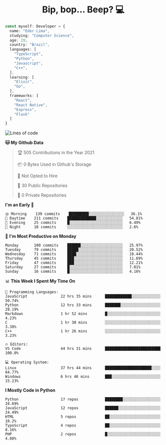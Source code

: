 <h1 align="center">Bip, bop... Beep? 💻</h1>

```Typescript
const myself: Developer = {
  name: "Eder Lima",
  studying: "Computer Science",
  age: 19,
  country: "Brazil",
  languages: [
    "TypeScript",
    "Python",
    "Javascript",
    "C++",
  ],
  learning: [
    "Elixir",
    "Go",
  ],
  frameworks: [
    "React",
    "React Native",
    "Express",
    "Flask"
  ]
}

```

<!--START_SECTION:waka-->
![Lines of code](https://img.shields.io/badge/From%20Hello%20World%20I%27ve%20Written-165737%20lines%20of%20code-blue)

**🐱 My Github Data** 

> 🏆 505 Contributions in the Year 2021
 > 
> 📦 0 Bytes Used in Github's Storage 
 > 
> 🚫 Not Opted to Hire
 > 
> 📜 30 Public Repositories 
 > 
> 🔑 0 Private Repositories  
 > 
**I'm an Early 🐤** 

```text
🌞 Morning    139 commits    █████████░░░░░░░░░░░░░░░░   36.1% 
🌆 Daytime    211 commits    █████████████░░░░░░░░░░░░   54.81% 
🌃 Evening    25 commits     █░░░░░░░░░░░░░░░░░░░░░░░░   6.49% 
🌙 Night      10 commits     ░░░░░░░░░░░░░░░░░░░░░░░░░   2.6%

```
📅 **I'm Most Productive on Monday** 

```text
Monday       100 commits    ██████░░░░░░░░░░░░░░░░░░░   25.97% 
Tuesday      79 commits     █████░░░░░░░░░░░░░░░░░░░░   20.52% 
Wednesday    71 commits     ████░░░░░░░░░░░░░░░░░░░░░   18.44% 
Thursday     45 commits     ███░░░░░░░░░░░░░░░░░░░░░░   11.69% 
Friday       47 commits     ███░░░░░░░░░░░░░░░░░░░░░░   12.21% 
Saturday     27 commits     █░░░░░░░░░░░░░░░░░░░░░░░░   7.01% 
Sunday       16 commits     █░░░░░░░░░░░░░░░░░░░░░░░░   4.16%

```


📊 **This Week I Spent My Time On** 

```text
💬 Programming Languages: 
JavaScript               22 hrs 35 mins      ████████████░░░░░░░░░░░░░   50.74% 
Python                   12 hrs 33 mins      ███████░░░░░░░░░░░░░░░░░░   28.19% 
Markdown                 1 hr 52 mins        █░░░░░░░░░░░░░░░░░░░░░░░░   4.23% 
C                        1 hr 30 mins        ░░░░░░░░░░░░░░░░░░░░░░░░░   3.38% 
C++                      1 hr 26 mins        ░░░░░░░░░░░░░░░░░░░░░░░░░   3.23%

🔥 Editors: 
VS Code                  44 hrs 31 mins      █████████████████████████   100.0%

💻 Operating System: 
Linux                    37 hrs 44 mins      █████████████████████░░░░   84.77% 
Windows                  6 hrs 46 mins       ███░░░░░░░░░░░░░░░░░░░░░░   15.23%

```

**I Mostly Code in Python** 

```text
Python                   17 repos            ████████░░░░░░░░░░░░░░░░░   34.69% 
JavaScript               12 repos            ██████░░░░░░░░░░░░░░░░░░░   24.49% 
HTML                     5 repos             ██░░░░░░░░░░░░░░░░░░░░░░░   10.2% 
TypeScript               4 repos             ██░░░░░░░░░░░░░░░░░░░░░░░   8.16% 
PHP                      2 repos             █░░░░░░░░░░░░░░░░░░░░░░░░   4.08%

```



<!--END_SECTION:waka-->

